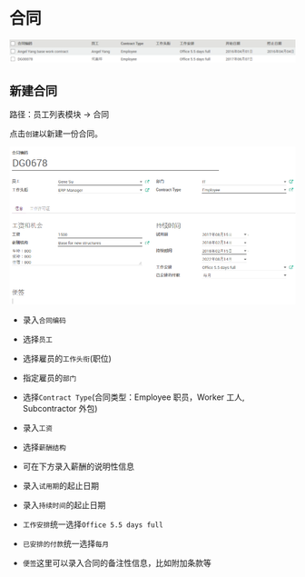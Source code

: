 # 合同

![合同](_images/contract.PNG)

## 新建合同

路径：员工列表模块 -> 合同

点击`创建`以新建一份合同。

![合同：信息](_images/contract1.PNG)

* 录入`合同编码`
* 选择`员工`
* 选择雇员的`工作头衔`(职位)
* 指定雇员的`部门`
* 选择`Contract Type`(合同类型：Employee 职员，Worker 工人, Subcontractor 外包)

* 录入`工资`
* 选择`薪酬结构`
* 可在下方录入薪酬的说明性信息
* 录入`试用期`的起止日期
* 录入`持续时间`的起止日期
* `工作安排`统一选择`Office 5.5 days full`
* `已安排的付款`统一选择`每月`

* `便签`这里可以录入合同的备注性信息，比如附加条款等